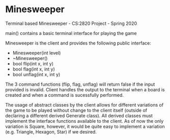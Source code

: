 # Minesweeper

Terminal based Minesweeper - CS:2820 Project - Spring 2020

main() contains a basic terminal interface for playing the game

Minesweeper is the client and provides the following public interface: 
- Minesweeper(int level)
- ~Minesweeper()
- bool flip(int x, int y)
- bool flag(int x, int y)
- bool unflag(int x, int y)

The 3 command functions (flip, flag, unflag) will return false if the input provided is invalid. 
Client handles the output to the terminal when a board is created and when a command is sucessfully performed.

The usage of abstract classes by the client allows for different variations of the game to be played without change to the client itself (outside of declaring a different derived Generate class). All derived classes must implement the interface functions available to the client. As of now the only variation is Square, however, it would be quite easy to implement a variation (e.g. Triangle, Hexagon, Star) if we desired.
